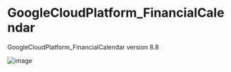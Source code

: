 # GoogleCloudPlatform_FinancialCalendar
GoogleCloudPlatform_FinancialCalendar version 8.8


![image](https://github.com/mballesteros-IEEE/GoogleCloudPlatform_FinancialCalendar/assets/20812311/f751e05e-3166-4d7c-8800-42548bc7b796)
